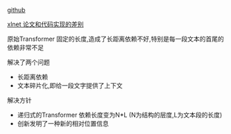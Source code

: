 [github](https://github.com/kimiyoung/transformer-xl)

[xlnet 论文和代码实现的差别](https://zhuanlan.zhihu.com/p/71735221)

原始Transformer
固定的长度,造成了长距离依赖不好,特别是每一段文本的首尾的依赖非常不足

解决了两个问题
- 长距离依赖
- 文本碎片化,即给一段文字提供了上下文

解决方针
- 递归式的Transformer 依赖长度变为N*L (N为结构的层度,L为文本段的长度)
- 创新发明了一种新的相对位置信息
